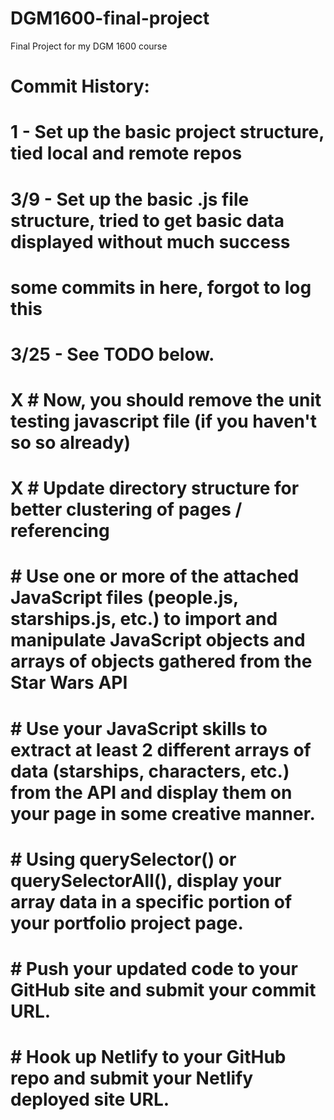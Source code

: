 # DGM1600-final-project
Final Project for my DGM 1600 course

# Commit History:
# 1 - Set up the basic project structure, tied local and remote repos
# 3/9 - Set up the basic .js file structure, tried to get basic data displayed without much success
# some commits in here, forgot to log this
# 3/25 - See TODO below.

# X # Now, you should remove the unit testing javascript file (if you haven't so so already)
# X # Update directory structure for better clustering of pages / referencing
#   # Use one or more of the attached JavaScript files (people.js, starships.js, etc.) to import and manipulate JavaScript objects and arrays of objects gathered from the Star Wars API
#   # Use your JavaScript skills to extract at least 2 different arrays of data (starships, characters, etc.) from the API and display them on your page in some creative manner.
#   # Using querySelector() or querySelectorAll(), display your array data in a specific portion of your portfolio project page.
#   # Push your updated code to your GitHub site and submit your commit URL.
#   # Hook up Netlify to your GitHub repo and submit your Netlify deployed site URL.